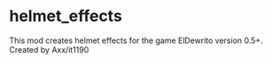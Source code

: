 # helmet_effects
This mod creates helmet effects for the game ElDewrito version 0.5+.
Created by Axx/it1190
